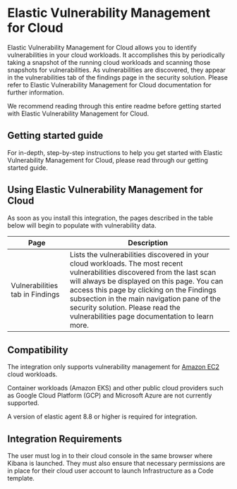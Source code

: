 # Elastic Vulnerability Management for Cloud

Elastic Vulnerability Management for Cloud allows you to identify vulnerabilities in your cloud workloads. It accomplishes this by periodically taking a snapshot of the running cloud workloads and scanning those snapshots for vulnerabilities. As vulnerabilities are discovered, they appear in the vulnerabilities tab of the findings page in the security solution. Please refer to Elastic Vulnerability Management for Cloud documentation for further information.

We recommend reading through this entire readme before getting started with Elastic Vulnerability Management for Cloud.


## Getting started guide

For in-depth, step-by-step instructions to help you get started with Elastic Vulnerability Management for Cloud, please read through our getting started guide.

## Using Elastic Vulnerability Management for Cloud

As soon as you install this integration, the pages described in the table below will begin to populate with vulnerability data.

| Page                            | Description                                                                                                                                                                                                                                                                                                                                                |
| ------------------------------- | ---------------------------------------------------------------------------------------------------------------------------------------------------------------------------------------------------------------------------------------------------------------------------------------------------------------------------------------------------------- |
| Vulnerabilities tab in Findings | Lists the vulnerabilities discovered in your cloud workloads. The most recent vulnerabilities discovered from the last scan will always be displayed on this page. You can access this page by clicking on the Findings subsection in the main navigation pane of the security solution. Please read the vulnerabilities page documentation to learn more. |


## Compatibility

The integration only supports vulnerability management for [Amazon EC2](https://aws.amazon.com/ec2/) cloud workloads.

Container workloads (Amazon EKS) and other public cloud providers such as Google Cloud Platform (GCP) and Microsoft Azure are not currently supported. 

A version of elastic agent 8.8 or higher is required for integration.


## Integration Requirements

The user must log in to their cloud console in the same browser where Kibana is launched. They must also ensure that necessary permissions are in place for their cloud user account to launch Infrastructure as a Code template.
